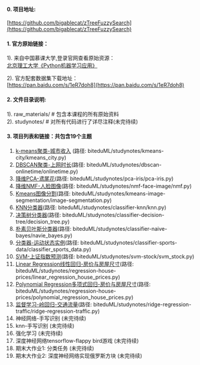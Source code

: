 #### 0. 项目地址:  
[https://github.com/bigablecat/zTreeFuzzySearch](https://github.com/bigablecat/zTreeFuzzySearch)  

#### 1. 官方原始链接：  
1).  来自中国慕课大学,登录官网查看原始资源：  
[北京理工大学《Python机器学习应用》](http://www.icourse163.org/course/BIT-1001872001)

2).  官方配套数据集下载地址：  
[https://pan.baidu.com/s/1eR7doh8](https://pan.baidu.com/s/1eR7doh8)


#### 2. 文件目录说明:  
1). raw_materials/  \# 包含本课程的所有原始资料  
2). studynotes/ \# 对所有代码进行了详尽注释(未完待续)

#### 3. 项目列表和链接：共包含19个主题

01. [k-means聚类-城市收入](https://github.com/bigablecat/biteduML/blob/master/studynotes/kmeans-city/kmeans_city.py) (路径: biteduML/studynotes/kmeans-city/kmeans_city.py)
02. [DBSCAN聚类-上网时长](https://github.com/bigablecat/biteduML/blob/master/studynotes/dbscan-onlinetime/dbscan_onlinetime.py)(路径: biteduML/studynotes/dbscan-onlinetime/onlinetime.py)
03. [降维PCA-鸢尾花](https://github.com/bigablecat/biteduML/blob/master/studynotes/pca-iris/pca_iris.py)(路径: biteduML/studynotes/pca-iris/pca-iris.py)
04. [降维NMF-人脸图像](https://github.com/bigablecat/biteduML/blob/master/studynotes/nmf-face-image/nmf_face_image.py)(路径: biteduML/studynotes/nmf-face-image/nmf.py)
05. [Kmeans图像分割](https://github.com/bigablecat/biteduML/blob/master/studynotes/kmeans-image-segmentation/kmeans_image_segment.py)(路径: biteduML/studynotes/kmeans-image-segmentation/image-segmentation.py)
06. [KNN分类器](https://github.com/bigablecat/biteduML/blob/master/studynotes/classifier-knn/knn.py)(路径: biteduML/studynotes/classifier-knn/knn.py)
07. [决策树分类器](https://github.com/bigablecat/biteduML/blob/master/studynotes/classifier-decision-tree/decision_tree.py)(路径: biteduML/studynotes/classifier-decision-tree/decision_tree.py)
08. [朴素贝叶斯分类器](https://github.com/bigablecat/biteduML/blob/master/studynotes/classifier-naive-bayes/navie_bayes.py)(路径: biteduML/studynotes/classifier-naive-bayes/navie_bayes.py)
09. [分类器-运动状态实例](https://github.com/bigablecat/biteduML/blob/master/studynotes/classifier-sports-data/classifier_sports_data.py)(路径: biteduML/studynotes/classifier-sports-data/classifier_sports_data.py)
10. [SVM-上证指数预测](https://github.com/bigablecat/biteduML/blob/master/studynotes/svm-stock/svm_stock.py)(路径: biteduML/studynotes/svm-stock/svm_stock.py)
11. [Linear Regression线性回归-房价与房屋尺寸](https://github.com/bigablecat/biteduML/blob/master/studynotes/regression-house-prices/linear_regression_house_prices.py)(路径: biteduML/studynotes/regression-house-prices/linear_regression_house_prices.py)
12. [Polynomial Regression多项式回归-房价与房屋尺寸](https://github.com/bigablecat/biteduML/blob/master/studynotes/regression-house-prices/polynomial_regression_house_prices.py)(路径: biteduML/studynotes/regression-house-prices/polynomial_regression_house_prices.py)
13. [监督学习-岭回归-交通流量](https://github.com/bigablecat/biteduML/blob/master/studynotes/ridge-regression-traffic/ridge-regression-traffic.py)(路径: biteduML/studynotes/ridge-regression-traffic/ridge-regression-traffic.py)
14. 神经网络-手写识别 (未完待续)
15. knn-手写识别 (未完待续)
16. 强化学习 (未完待续)
17. 深度神经网络tensorflow-flappy bird游戏 (未完待续)
18. 期末大作业1: 分类任务 (未完待续)
19. 期末大作业2: 深度神经网络实现俄罗斯方块 (未完待续)
